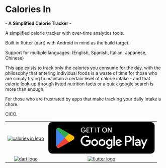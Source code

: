 # Calories In

**- A Simplified Calorie Tracker -**

A simplified calorie tracker with over-time analytics tools.

Built in flutter \(dart\) with Android in mind as the build target.

Support for multiple languages: (English, Spanish, Italian, Japanese, Chinese)

This app exists to track only the calories you consume for the day, with the philosophy that entering individual foods
is a waste of time for those who are simply trying to maintain a certain level of calorie intake - and that calorie
look-up through listed nutrition facts or a quick google search is more than enough.

For those who are frustrated by apps that make tracking your daily intake a chore.

CICO.

<table>
  <tr>
    <td align="center">
      <a href="https://caloriesin.49385219.xyz/">
        <img src="https://caloriesin.49385219.xyz/images/calories-in-logo.webp" alt="calories in logo" height="100">
      </a>
    </td>
    <td align="center">
        <a href="https://play.google.com/store/apps/details?id=com.aspirant.calorie_tracker">
            <img src="https://raw.githubusercontent.com/pioug/google-play-badges/main/svg/English.svg" alt="google play logo" height="100">
        </a>
    </td>
  </tr>
  <tr>
    <td align="center">
      <a href="https://dart.dev/">
        <img src="https://upload.wikimedia.org/wikipedia/commons/thumb/a/a2/Dart_programming_language_logo_icon.svg/960px-Dart_programming_language_logo_icon.svg.png?20220708094811" alt="dart logo" height="100">
      </a>
    </td>
    <td align="center">
      <a href="https://flutter.dev/">
        <img src="https://storage.googleapis.com/cms-storage-bucket/0dbfcc7a59cd1cf16282.png" alt="flutter logo" height="100">
      </a>
    </td>
  </tr>
</table>
